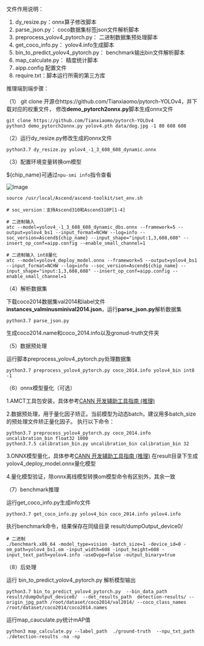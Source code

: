 文件作用说明：

1.  dy_resize.py：onnx算子修改脚本 
2.  parse_json.py： coco数据集标签json文件解析脚本 
3.  preprocess_yolov4_pytorch.py： 二进制数据集预处理脚本
4.  get_coco_info.py： yolov4.info生成脚本 
5.  bin_to_predict_yolov4_pytorch.py： benchmark输出bin文件解析脚本
6.  map_calculate.py： 精度统计脚本
7.  aipp.config 配置文件
8.  require.txt：脚本运行所需的第三方库

推理端到端步骤：

（1） git clone 开源仓https://github.com/Tianxiaomo/pytorch-YOLOv4，并下载对应的权重文件， 修改**demo_pytorch2onnx.py**脚本生成onnx文件

```shell
git clone https://github.com/Tianxiaomo/pytorch-YOLOv4
python3 demo_pytorch2onnx.py yolov4.pth data/dog.jpg -1 80 608 608
```

（2）运行dy_resize.py修改生成的onnx文件

```shell
python3.7 dy_resize.py yolov4_-1_3_608_608_dynamic.onnx
```

（3）配置环境变量转换om模型

${chip_name}可通过`npu-smi info`指令查看

![Image](https://gitee.com/ascend/ModelZoo-PyTorch/raw/master/ACL_PyTorch/images/310P3.png)

```
source /usr/local/Ascend/ascend-toolkit/set_env.sh

# soc_version：支持Ascend310和Ascend310P[1-4]

# 二进制输入
atc --model=yolov4_-1_3_608_608_dynamic_dbs.onnx --framework=5 --output=yolov4_bs1 --input_format=NCHW --log=info --soc_version=Ascend${chip_name} --input_shape="input:1,3,608,608" --insert_op_conf=aipp.config --enable_small_channel=1

# 二进制输入 int8量化
atc --model=yolov4_deploy_model.onnx --framework=5 --output=yolov4_bs1 --input_format=NCHW --log=info --soc_version=Ascend${chip_name} --input_shape="input:1,3,608,608" --insert_op_conf=aipp.config --enable_small_channel=1

```


（4）解析数据集

下载coco2014数据集val2014和label文件**instances_valminusminival2014.json**，运行**parse_json.py**解析数据集

```
python3.7 parse_json.py
```

生成coco2014.name和coco_2014.info以及gronud-truth文件夹

（5）数据预处理

运行脚本preprocess_yolov4_pytorch.py处理数据集

```
python3.7 preprocess_yolov4_pytorch.py coco_2014.info yolov4_bin int8 -1
```

（6）onnx模型量化（可选）

1.AMCT工具包安装，具体参考[CANN 开发辅助工具指南 (推理)](https://support.huawei.com/enterprise/zh/ascend-computing/cann-pid-251168373?category=developer-documents&subcategory=auxiliary-development-tools)

2.数据预处理，用于量化因子矫正。当前模型为动态batch，建议用多batch_size的预处理文件矫正量化因子。
执行以下命令：
```
python3.7 preprocess_yolov4_pytorch.py coco_2014.info uncalibration_bin float32 1000
python3.7.5 calibration_bin.py uncalibration_bin calibration_bin 32
```

3.ONNX模型量化，具体参考[CANN 开发辅助工具指南 (推理)](https://support.huawei.com/enterprise/zh/ascend-computing/cann-pid-251168373?category=developer-documents&subcategory=auxiliary-development-tools)
在result目录下生成yolov4_deploy_model.onnx量化模型

4.量化模型验证，除onnx离线模型转换om模型命令有区别外，其余一致


（7）benchmark推理

运行get_coco_info.py生成info文件

```
python3.7 get_coco_info.py yolov4_bin coco_2014.info yolov4.info
```

执行benchmark命令，结果保存在同级目录 result/dumpOutput_device0/

```
# 二进制
./benchmark.x86_64 -model_type=vision -batch_size=1 -device_id=0 -om_path=yolov4_bs1.om -input_width=608 -input_height=608 -input_text_path=yolov4.info -useDvpp=false -output_binary=true
```

（8）后处理

运行 bin_to_predict_yolov4_pytorch.py 解析模型输出

```
python3.7 bin_to_predict_yolov4_pytorch.py  --bin_data_path result/dumpOutput_device0/  --det_results_path  detection-results/ --origin_jpg_path /root/dataset/coco2014/val2014/ --coco_class_names /root/dataset/coco2014/coco2014.names
```

运行map_cauculate.py统计mAP值

```
python3 map_calculate.py --label_path  ./ground-truth  --npu_txt_path ./detection-results -na -np
```

